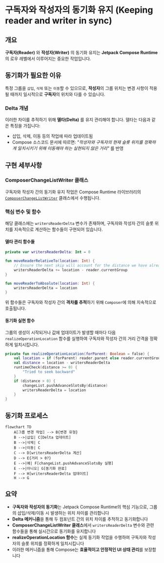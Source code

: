 # 구독자와 작성자의 동기화 유지 (Keeping reader and writer in sync)

## 개요

**구독자(Reader)** 와 **작성자(Writer)** 의 동기화 유지는 **Jetpack Compose Runtime**의 로우 레벨에서 이루어지는 중요한 작업입니다.

## 동기화가 필요한 이유

특정 그룹을 `삽입`, `삭제` 또는 `이동`할 수 있으므로, **작성자**의 그룹 위치는 변경 사항이 적용될 때까지 일시적으로 **구독자**의 위치와 다를 수 있습니다.

### Delta 개념

이러한 차이를 추적하기 위해 **델타(Delta)** 를 유지 관리해야 합니다. 델타는 다음과 같은 특징을 가집니다:

- 삽입, 삭제, 이동 등의 작업에 따라 업데이트됨
- Compose 소스코드 문서에 따르면: *"작성자와 구독자의 현재 슬롯 위치를 정확하게 일치시키기 위해 이동해야 하는 실현되지 않은 거리"* 를 반영

## 구현 세부사항

### ComposerChangeListWriter 클래스

구독자와 작성자 간의 동기화 유지 작업은 Compose Runtime 라이브러리의 [`ComposerChangeListWriter`](https://cs.android.com/androidx/platform/frameworks/support/+/androidx-main:compose/runtime/runtime/src/commonMain/kotlin/androidx/compose/runtime/changelist/ComposerChangeListWriter.kt) 클래스에서 수행됩니다.

### 핵심 변수 및 함수

해당 클래스에는 `writersReaderDelta` 변수가 존재하며, 구독자와 작성자 간의 슬롯 위치를 지속적으로 계산하는 함수들이 구현되어 있습니다.

#### 델타 관리 함수들

```kotlin
private var writersReaderDelta: Int = 0

fun moveReaderRelativeTo(location: Int) {
    // Ensure the next skip will account for the distance we have already travelled.
    writersReaderDelta += location - reader.currentGroup
}

fun moveReaderToAbsolute(location: Int) {
    writersReaderDelta = location
}
```

위 함수들은 구독자와 작성자 간의 **격차를 추적**하기 위해 `Composer`에 의해 지속적으로 호출됩니다.

#### 동기화 실현 함수

그룹의 생성이 시작되거나 값에 업데이트가 발생할 때마다 다음 `realizeOperationLocation` 함수를 실행하여 구독자와 작성자 간의 거리 간격을 정확하게 일치시킵니다.

```kotlin
private fun realizeOperationLocation(forParent: Boolean = false) {
    val location = if (forParent) reader.parent else reader.currentGroup
    val distance = location - writersReaderDelta
    runtimeCheck(distance >= 0) {
        "Tried to seek backward"
    }
    if (distance > 0) {
        changeList.pushAdvanceSlotsBy(distance)
        writersReaderDelta = location
    }
}
```

## 동기화 프로세스

```mermaid
flowchart TD
    A[그룹 변경 작업] --> B{변경 유형}
    B -->|삽입| C[Delta 업데이트]
    B -->|삭제| C
    B -->|이동| C
    C --> D[writersReaderDelta 계산]
    D --> E{거리 > 0?}
    E -->|예| F[changeList.pushAdvanceSlotsBy 실행]
    E -->|아니오| G[동기화 완료]
    F --> H[writersReaderDelta 업데이트]
    H --> G
```

## 요약

- **구독자와 작성자의 동기화**는 Jetpack Compose Runtime의 핵심 기능으로, 그룹의 삽입/삭제/이동 시 발생하는 위치 차이를 관리합니다
- **Delta 메커니즘**을 통해 두 컴포넌트 간의 위치 차이를 추적하고 동기화합니다
- **ComposerChangeListWriter 클래스**에서 `writersReaderDelta` 변수와 관련 함수들을 통해 실시간으로 동기화를 유지합니다
- **realizeOperationLocation 함수**는 실제 동기화 작업을 수행하여 구독자와 작성자의 슬롯 위치를 정확하게 일치시킵니다
- 이러한 메커니즘을 통해 Compose는 **효율적이고 안정적인 UI 상태 관리**를 보장합니다
